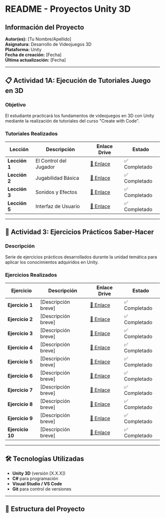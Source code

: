 # README - Proyectos Unity 3D

## Información del Proyecto

**Autor(es):** [Tu Nombre/Apellido]  
**Asignatura:** Desarrollo de Videojuegos 3D  
**Plataforma:** Unity  
**Fecha de creación:** [Fecha]  
**Última actualización:** [Fecha]

---

## 📋 Actividad 1A: Ejecución de Tutoriales Juego en 3D

### Objetivo
El estudiante practicará los fundamentos de videojuegos en 3D con Unity mediante la realización de tutoriales del curso "Create with Code".

### Tutoriales Realizados

| Lección | Descripción | Enlace Drive | Estado |
|---------|-------------|--------------|--------|
| **Lección 1** | El Control del Jugador | [🔗 Enlace]() | ✅ Completado |
| **Lección 2** | Jugabilidad Básica | [🔗 Enlace]() | ✅ Completado |
| **Lección 3** | Sonidos y Efectos | [🔗 Enlace]() | ✅ Completado |
| **Lección 5** | Interfaz de Usuario | [🔗 Enlace]() | ✅ Completado |

---

## 🎯 Actividad 3: Ejercicios Prácticos Saber-Hacer

### Descripción
Serie de ejercicios prácticos desarrollados durante la unidad temática para aplicar los conocimientos adquiridos en Unity.

### Ejercicios Realizados

| Ejercicio | Descripción | Enlace Drive | Estado |
|-----------|-------------|--------------|--------|
| **Ejercicio 1** | [Descripción breve] | [🔗 Enlace]() | ✅ Completado |
| **Ejercicio 2** | [Descripción breve] | [🔗 Enlace]() | ✅ Completado |
| **Ejercicio 3** | [Descripción breve] | [🔗 Enlace]() | ✅ Completado |
| **Ejercicio 4** | [Descripción breve] | [🔗 Enlace]() | ✅ Completado |
| **Ejercicio 5** | [Descripción breve] | [🔗 Enlace]() | ✅ Completado |
| **Ejercicio 6** | [Descripción breve] | [🔗 Enlace]() | ✅ Completado |
| **Ejercicio 7** | [Descripción breve] | [🔗 Enlace]() | ✅ Completado |
| **Ejercicio 8** | [Descripción breve] | [🔗 Enlace]() | ✅ Completado |
| **Ejercicio 9** | [Descripción breve] | [🔗 Enlace]() | ✅ Completado |
| **Ejercicio 10** | [Descripción breve] | [🔗 Enlace]() | ✅ Completado |

---

## 🛠️ Tecnologías Utilizadas

- **Unity 3D** (versión [X.X.X])
- **C#** para programación
- **Visual Studio / VS Code**
- **Git** para control de versiones

---

## 📁 Estructura del Proyecto
